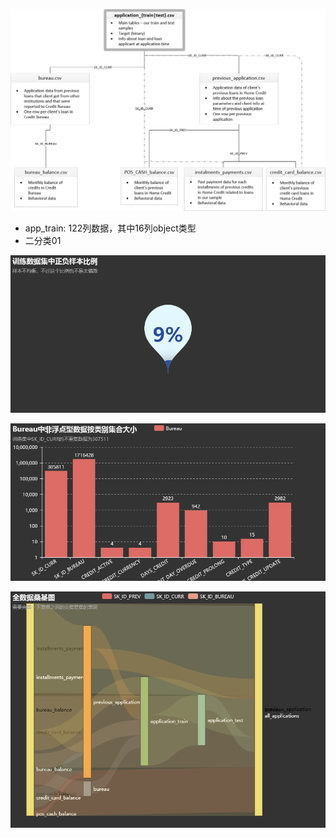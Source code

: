 ![data](assets/data.png)

- app_train: 122列数据，其中16列object类型
- 二分类01


![训练数据集中正负样本比例](assets/train_ratio.png)

![Bureau中非浮点型数据按类别集合大小](assets/bureau_bar.png)

![全数据桑基图](assets/all_data_sankey.png)

